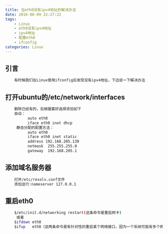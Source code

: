 ```yaml
---
title: 当eth0没有ipv4地址的解决办法
date: 2016-06-09 22:27:22
tags:
	- Linux
    - eth0没有ipv4地址
    - ipv4地址
    - 配置eth0
    - ifconfig
categories: Linux
---
```


## 引言

``` bash
    有时候我们在Linux使用ifconfig后发现没有ipv4地址，下边说一下解决办法
```

<!--more-->
## 打开ubuntu的/etc/network/interfaces
``` bash
	删除已经有的，后根据喜好选择添加如下
	自动：
          auto eth0
          iface eth0 inet dhcp
     静态分配的配置方法：
          auto eth0
          iface eth0 inet static
          address 192.168.205.139
          netmask  255.255.255.0
          gateway  192.168.205.1
```

## 添加域名服务器
``` bash
	打开/etc/resolv.conf文件
    添加这行:nameserver 127.0.0.1
```

## 重启eth0
``` bash
    $/etc/init.d/networking restart(这条命令是重启网卡)
     或者
    $ifdown eth0
    $ifup   eth0（这两条命令是有针对性的重启某个网络接口，因为一个系统可能有多个网络接口）
```